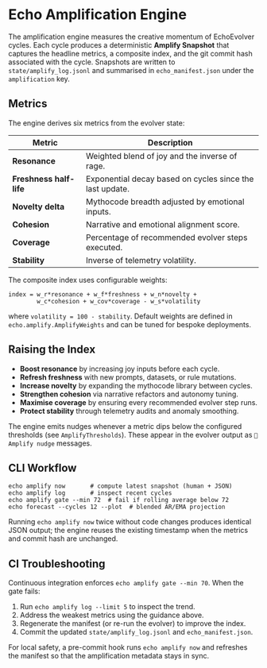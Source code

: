 # Echo Amplification Engine

The amplification engine measures the creative momentum of EchoEvolver
cycles.  Each cycle produces a deterministic **Amplify Snapshot** that
captures the headline metrics, a composite index, and the git commit hash
associated with the cycle.  Snapshots are written to
`state/amplify_log.jsonl` and summarised in `echo_manifest.json` under the
`amplification` key.

## Metrics

The engine derives six metrics from the evolver state:

| Metric | Description |
| ------ | ----------- |
| **Resonance** | Weighted blend of joy and the inverse of rage. |
| **Freshness half-life** | Exponential decay based on cycles since the last update. |
| **Novelty delta** | Mythocode breadth adjusted by emotional inputs. |
| **Cohesion** | Narrative and emotional alignment score. |
| **Coverage** | Percentage of recommended evolver steps executed. |
| **Stability** | Inverse of telemetry volatility. |

The composite index uses configurable weights:

```
index = w_r*resonance + w_f*freshness + w_n*novelty +
        w_c*cohesion + w_cov*coverage - w_s*volatility
```

where `volatility = 100 - stability`.  Default weights are defined in
`echo.amplify.AmplifyWeights` and can be tuned for bespoke deployments.

## Raising the Index

* **Boost resonance** by increasing joy inputs before each cycle.
* **Refresh freshness** with new prompts, datasets, or rule mutations.
* **Increase novelty** by expanding the mythocode library between cycles.
* **Strengthen cohesion** via narrative refactors and autonomy tuning.
* **Maximise coverage** by ensuring every recommended evolver step runs.
* **Protect stability** through telemetry audits and anomaly smoothing.

The engine emits nudges whenever a metric dips below the configured
thresholds (see `AmplifyThresholds`).  These appear in the evolver output
as `🔔 Amplify nudge` messages.

## CLI Workflow

```
echo amplify now       # compute latest snapshot (human + JSON)
echo amplify log       # inspect recent cycles
echo amplify gate --min 72  # fail if rolling average below 72
echo forecast --cycles 12 --plot  # blended AR/EMA projection
```

Running `echo amplify now` twice without code changes produces identical
JSON output; the engine reuses the existing timestamp when the metrics and
commit hash are unchanged.

## CI Troubleshooting

Continuous integration enforces `echo amplify gate --min 70`.  When the
gate fails:

1. Run `echo amplify log --limit 5` to inspect the trend.
2. Address the weakest metrics using the guidance above.
3. Regenerate the manifest (or re-run the evolver) to improve the index.
4. Commit the updated `state/amplify_log.jsonl` and `echo_manifest.json`.

For local safety, a pre-commit hook runs `echo amplify now` and refreshes
the manifest so that the amplification metadata stays in sync.
